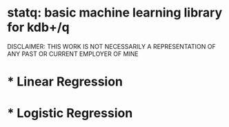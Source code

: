 # statq: basic machine learning library for kdb+/q

DISCLAIMER: THIS WORK IS NOT NECESSARILY A REPRESENTATION OF ANY PAST OR CURRENT EMPLOYER OF MINE

# * Linear Regression
# * Logistic Regression
